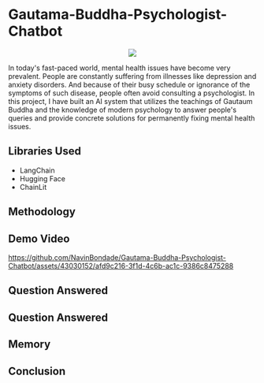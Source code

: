 # Gautama-Buddha-Psychologist-Chatbot
<p align="center">
<img src="https://e0.pxfuel.com/wallpapers/344/189/desktop-wallpaper-buddha-anime-buddhist-art.jpg">
</p>
<p>In today's fast-paced world, mental health issues have become very prevalent. People are constantly suffering from illnesses like depression and anxiety disorders. And because of their busy schedule or ignorance of the symptoms of such disease, people often avoid consulting a psychologist. In this project, I have built an AI system that utilizes the teachings of Gautaum Buddha and the knowledge of modern psychology to answer people's queries and provide concrete solutions for permanently fixing mental health issues. </p>
<h2>Libraries Used</h2>
<ul>
  <li>LangChain</li>
  <li>Hugging Face</li>
  <li>ChainLit</li>
</ul>
<h2>Methodology</h2>
<h2>Demo Video</h2>

https://github.com/NavinBondade/Gautama-Buddha-Psychologist-Chatbot/assets/43030152/afd9c216-3f1d-4c6b-ac1c-9386c8475288






<h2>Question Answered</h2>



<h2>Question Answered</h2>
<h2>Memory</h2>
<h2>Conclusion</h2>



